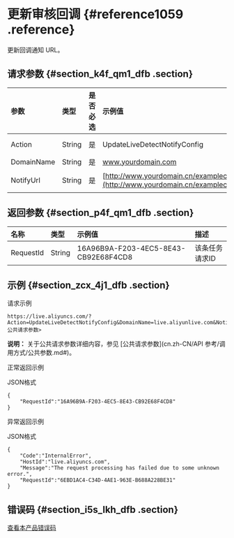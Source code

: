# 更新审核回调 {#reference1059 .reference}

更新回调通知 URL。

## 请求参数 {#section_k4f_qm1_dfb .section}

|参数|类型|是否必选|示例值|描述|
|:-|:-|:---|:--|:-|
|Action|String|是|UpdateLiveDetectNotifyConfig|系统规定参数。取值：UpdateLiveDetectNotifyConfig|
|DomainName|String|是|www.yourdomain.com|用户域名。|
|NotifyUrl|String|是|[http://www.yourdomain.cn/examplecallback.action](http://www.yourdomain.cn/examplecallback.action)|发现涉黄等违规内容的回调函数。|

## 返回参数 {#section_p4f_qm1_dfb .section}

|名称|类型|示例值|描述|
|:-|:-|:--|:-|
|RequestId|String|16A96B9A-F203-4EC5-8E43-CB92E68F4CD8|该条任务请求ID|

## 示例 {#section_zcx_4j1_dfb .section}

请求示例

```
https://live.aliyuncs.com/?Action=UpdateLiveDetectNotifyConfig&DomainName=live.aliyunlive.com&NotifyUrl=xxx<公共请求参数> 
```

**说明：** 关于公共请求参数详细内容，参见 [公共请求参数](cn.zh-CN/API 参考/调用方式/公共参数.md#)。

正常返回示例

JSON格式

```
{
    "RequestId":"16A96B9A-F203-4EC5-8E43-CB92E68F4CD8"
}
```

异常返回示例

JSON格式

```
{
    "Code":"InternalError",
    "HostId":"live.aliyuncs.com",
    "Message":"The request processing has failed due to some unknown error.",
    "RequestId":"6EBD1AC4-C34D-4AE1-963E-B688A228BE31"
}
```

## 错误码 {#section_i5s_lkh_dfb .section}

 [查看本产品错误码](https://error-center.aliyun.com/status/product/live) 

